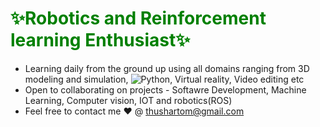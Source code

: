 <h1 style='color:green;';>✨Robotics and Reinforcement learning Enthusiast✨</h1>

- Learning daily from the ground up using all domains ranging from 3D modeling and simulation, ![Python](https://img.shields.io/badge/python-3670A0?style=for-the-badge&logo=python&logoColor=ffdd54), Virtual reality, Video editing etc
- Open to collaborating on projects - Softawre Development, Machine Learning, Computer vision, IOT and robotics(ROS) 
- Feel free to contact me ❤ @ thushartom@gmail.com

<!--- ![GitHub stats](https://github-readme-stats.vercel.app/api?username=THUSHARTOM&show_icons=true&theme=dark) --->

<!---
THUSHARTOM/THUSHARTOM is a ✨ special ✨ repository because its `README.md` (this file) appears on your GitHub profile.
You can click the Preview link to take a look at your changes.
--->
